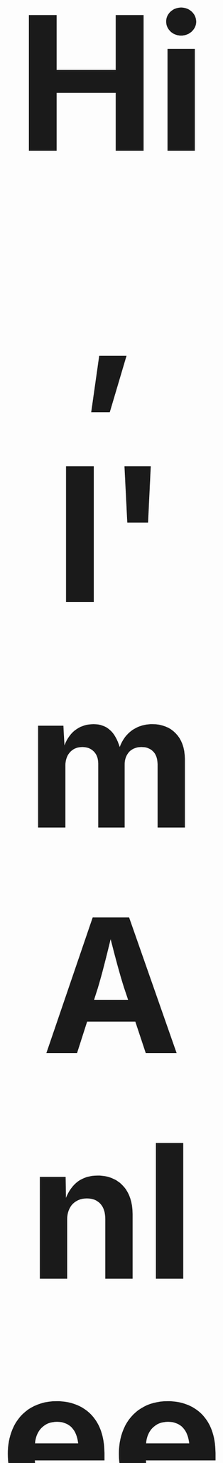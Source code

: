 <h2 align="center" style="font-size:30em;"> Hi, I'm Anleeno! Nice to meet you guys! 👋 </h2> 

<img src="https://github-readme-stats.vercel.app/api?username=Anleeno-Xu&show_icons=true&theme=tokyonight" alt="Anleeno" height="160px" align="right" />

- 🏫 Education: BSE, ME ...
- 🔭 Studying: classification, object detection ... in the field of computer vision.
- 🌱 Hobbies: music, anime, science fiction, philosophy, meditation ... 
- 🍁 Motto: Let life be beautiful like summer flowers and death like autumn leaves.

<br><br>

<img src="https://github-profile-trophy.vercel.app/?username=Anleeno-Xu&theme=dracula" alt="Anleeno" height="160" align="center" style="margin: auto;margin-bottom: 20px;" />
<br>

### *Skills*
![java](https://img.shields.io/badge/Java-ED8B00?style=for-the-badge&logo=java&logoColor=white) ![c++](https://img.shields.io/badge/C%2B%2B-FF5722?style=for-the-badge&logo=c%2B%2B&logoColor=white) ![c](https://img.shields.io/badge/C-00599C?style=for-the-badge&logo=c&logoColor=white) ![python](https://img.shields.io/badge/Python-3498DB?style=for-the-badge&logo=python&logoColor=white) ![spring](https://img.shields.io/badge/Spring-6DB33F?style=for-the-badge&logo=spring&logoColor=white) ![html](https://img.shields.io/badge/HTML-239120?style=for-the-badge&logo=html5&logoColor=white) ![css](https://img.shields.io/badge/CSS-CC6699?&style=for-the-badge&logo=css3&logoColor=white) ![javascript](https://img.shields.io/badge/JavaScript-F7DF1E?style=for-the-badge&logo=javascript&logoColor=white) ![android](https://img.shields.io/badge/Android-3DDC84?style=for-the-badge&logo=android&logoColor=white) ![vue](https://img.shields.io/badge/Vue.js-35495E?style=for-the-badge&logo=vue.js&logoColor=4FC08D) ![mysql](https://img.shields.io/badge/MySQL-00C7B7?style=for-the-badge&logo=mysql&logoColor=white) ![sqlite](https://img.shields.io/badge/SQLite-9146FF?style=for-the-badge&logo=sqlite&logoColor=white) ![markdown](https://img.shields.io/badge/Markdown-777BB4?style=for-the-badge&logo=markdown&logoColor=white)
